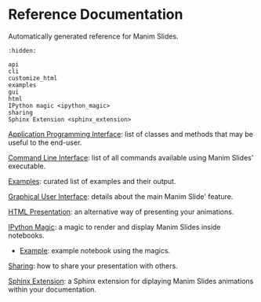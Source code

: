 # Reference Documentation

Automatically generated reference for Manim Slides.

```{toctree}
:hidden:

api
cli
customize_html
examples
gui
html
IPython magic <ipython_magic>
sharing
Sphinx Extension <sphinx_extension>
```

[Application Programming Interface](./api): list of classes and methods that may
be useful to the end-user.

[Command Line Interface](./cli): list of all commands available using Manim
Slides' executable.

[Examples](./examples): curated list of examples and their output.

[Graphical User Interface](./gui): details about the main Manim Slide' feature.

[HTML Presentation](./html): an alternative way of presenting your animations.

[IPython Magic](./ipython_magic): a magic to render and display Manim Slides inside notebooks.

+ [Example](./magic_example): example notebook using the magics.

[Sharing](./sharing): how to share your presentation with others.


[Sphinx Extension](./sphinx_extension): a Sphinx extension for diplaying Manim Slides animations within your documentation.
